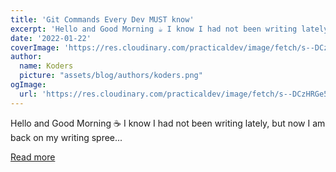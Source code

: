 ```yaml
---
title: 'Git Commands Every Dev MUST know'
excerpt: 'Hello and Good Morning ☕ I know I had not been writing lately, but now I am back on my writing spree...'
date: '2022-01-22'
coverImage: 'https://res.cloudinary.com/practicaldev/image/fetch/s--DCzHRGe5--/c_imagga_scale,f_auto,fl_progressive,h_420,q_auto,w_1000/https://dev-to-uploads.s3.amazonaws.com/uploads/articles/hwtyr0lvsijw4fgkyqzs.png'
author:
  name: Koders
  picture: "assets/blog/authors/koders.png"
ogImage:
  url: 'https://res.cloudinary.com/practicaldev/image/fetch/s--DCzHRGe5--/c_imagga_scale,f_auto,fl_progressive,h_420,q_auto,w_1000/https://dev-to-uploads.s3.amazonaws.com/uploads/articles/hwtyr0lvsijw4fgkyqzs.png'
---
```


Hello and Good Morning ☕ I know I had not been writing lately, but now I am back on my writing spree...

[Read more](https://dev.to/mursalfk/git-commands-every-dev-must-know-53c3)
